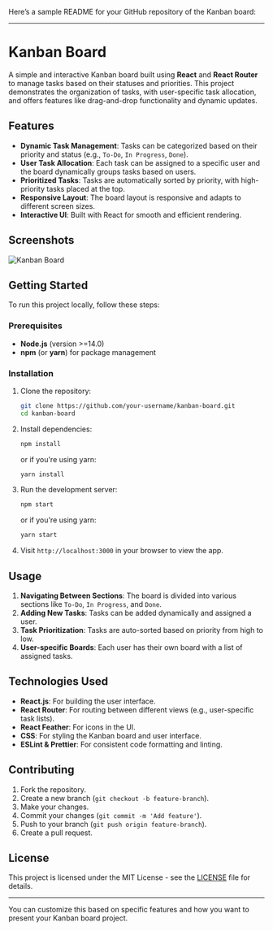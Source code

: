 Here’s a sample README for your GitHub repository of the Kanban board:

---

# Kanban Board

A simple and interactive Kanban board built using **React** and **React Router** to manage tasks based on their statuses and priorities. This project demonstrates the organization of tasks, with user-specific task allocation, and offers features like drag-and-drop functionality and dynamic updates.

## Features

- **Dynamic Task Management**: Tasks can be categorized based on their priority and status (e.g., `To-Do`, `In Progress`, `Done`).
- **User Task Allocation**: Each task can be assigned to a specific user and the board dynamically groups tasks based on users.
- **Prioritized Tasks**: Tasks are automatically sorted by priority, with high-priority tasks placed at the top.
- **Responsive Layout**: The board layout is responsive and adapts to different screen sizes.
- **Interactive UI**: Built with React for smooth and efficient rendering.

## Screenshots

![Kanban Board](https://link_to_image.com/kanban_board_screenshot)

## Getting Started

To run this project locally, follow these steps:

### Prerequisites

- **Node.js** (version >=14.0)
- **npm** (or **yarn**) for package management

### Installation

1. Clone the repository:

    ```bash
    git clone https://github.com/your-username/kanban-board.git
    cd kanban-board
    ```

2. Install dependencies:

    ```bash
    npm install
    ```

    or if you're using yarn:

    ```bash
    yarn install
    ```

3. Run the development server:

    ```bash
    npm start
    ```

    or if you're using yarn:

    ```bash
    yarn start
    ```

4. Visit `http://localhost:3000` in your browser to view the app.

## Usage

1. **Navigating Between Sections**: The board is divided into various sections like `To-Do`, `In Progress`, and `Done`.
2. **Adding New Tasks**: Tasks can be added dynamically and assigned a user.
3. **Task Prioritization**: Tasks are auto-sorted based on priority from high to low.
4. **User-specific Boards**: Each user has their own board with a list of assigned tasks.

## Technologies Used

- **React.js**: For building the user interface.
- **React Router**: For routing between different views (e.g., user-specific task lists).
- **React Feather**: For icons in the UI.
- **CSS**: For styling the Kanban board and user interface.
- **ESLint & Prettier**: For consistent code formatting and linting.

## Contributing

1. Fork the repository.
2. Create a new branch (`git checkout -b feature-branch`).
3. Make your changes.
4. Commit your changes (`git commit -m 'Add feature'`).
5. Push to your branch (`git push origin feature-branch`).
6. Create a pull request.

## License

This project is licensed under the MIT License - see the [LICENSE](LICENSE) file for details.

---

You can customize this based on specific features and how you want to present your Kanban board project.
